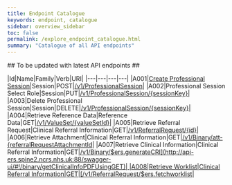 ```yaml
---
title: Endpoint Catalogue
keywords: endpoint, catalogue
sidebar: overview_sidebar
toc: false
permalink: /explore_endpoint_catalogue.html
summary: "Catalogue of all API endpoints"
---
```


## To be updated with latest API endpoints ##

|Id|Name|Family|Verb|URI|
|---|---|---|---|
|A001|[Create Professional Session](explore_endpoint_a001.html)|Session|POST|[/v1/ProfessionalSession](http://api-ers.spine2.ncrs.nhs.uk:88/swagger-ui/#!/professionalsession/createProfessionalSessionUsingPOST)|
|A002|Professional Session Select Role|Session|PUT|[/v1/ProfessionalSession/{sessionKey}](http://api-ers.spine2.ncrs.nhs.uk:88/swagger-ui/#!/professionalsession/updateProfessionalSessionSelectRoleUsingPUT)|
|A003|Delete Professional Session|Session|DELETE|[/v1/ProfessionalSession/{sessionKey}](http://api-ers.spine2.ncrs.nhs.uk:88/swagger-ui/#!/professionalsession/deleteProfessionalSessionUsingDELETE)|
|A004|Retrieve Reference Data|Reference Data|GET|[/v1/ValueSet/{valueSetId}](http://api-ers.spine2.ncrs.nhs.uk:88/swagger-ui/#!/valueset/getValueSetUsingGET)|
|A005|Retrieve Referral Request|Clinical Referral Information|GET|[/v1/ReferralRequest/{id}](http://api-ers.spine2.ncrs.nhs.uk:88/swagger-ui/#!/referralrequest/getUsingGET)|
|A006|Retrieve Attachment|Clinical Referral Information|GET|[/v1/Binary/att-{referralRequestAttachmentId](http://api-ers.spine2.ncrs.nhs.uk:88/swagger-ui/#!/binary/getAttachmentContentBodyUsingGET)|
|A007|Retrieve Clinical Information|Clinical Referral Information|GET|[/v1/Binary/$ers.generateCRI](http://api-ers.spine2.ncrs.nhs.uk:88/swagger-ui/#!/binary/getClinicalInfoPDFUsingGET)|
|A008|Retrieve Worklist|Clinical Referral Information|GET|[/v1/ReferralRequest/$ers.fetchworklist](http://api-ers.spine2.ncrs.nhs.uk:88/swagger-ui/#!/referralrequest/getWorklistUsingPOST)|
